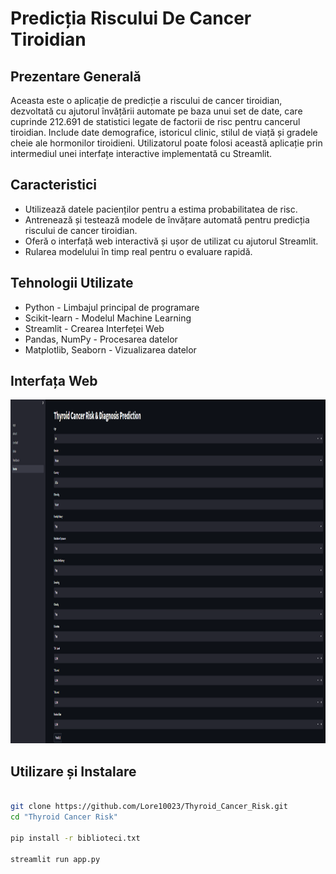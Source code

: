 # Predicția Riscului De Cancer Tiroidian

## Prezentare Generală

Aceasta este o aplicație de predicție a riscului de cancer tiroidian, dezvoltată cu ajutorul învățării automate pe baza unui set de date, care cuprinde 212.691 de statistici legate de factorii de risc pentru cancerul tiroidian. Include date demografice, istoricul clinic, stilul de viață și gradele cheie ale hormonilor tiroidieni. Utilizatorul poate folosi această aplicație prin intermediul unei interfațe interactive implementată cu Streamlit.

## Caracteristici

* Utilizează datele pacienților pentru a estima probabilitatea de risc.
* Antrenează și testează modele de învățare automată pentru predicția riscului de cancer tiroidian.
* Oferă o interfață web interactivă și ușor de utilizat cu ajutorul Streamlit.
* Rularea modelului în timp real pentru o evaluare rapidă.

## Tehnologii Utilizate

* Python - Limbajul principal de programare
* Scikit-learn - Modelul Machine Learning
* Streamlit - Crearea Interfeței Web
* Pandas, NumPy - Procesarea datelor
* Matplotlib, Seaborn - Vizualizarea datelor

## Interfața Web

<img src="interfetele Web/app.png" width="1000" height="550">

## Utilizare și Instalare

``` bash

git clone https://github.com/Lore10023/Thyroid_Cancer_Risk.git
cd "Thyroid Cancer Risk"

pip install -r biblioteci.txt

streamlit run app.py
